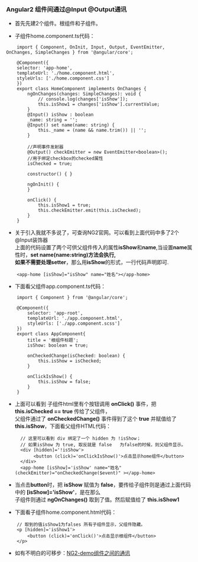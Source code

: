 ### Angular2 组件间通过@Input @Output通讯

* 首先先建2个组件。根组件和子组件。

* 子组件home.component.ts代码：

```
    import { Component, OnInit, Input, Output, EventEmitter, OnChanges, SimpleChanges } from '@angular/core';

    @Component({
    selector: 'app-home',
    templateUrl: './home.component.html',
    styleUrls: ['./home.component.css']
    })
    export class HomeComponent implements OnChanges {
        ngOnChanges(changes: SimpleChanges): void {
            // console.log(changes['isShow']);
            this.isShow1 = changes['isShow'].currentValue;
        }
        @Input() isShow : boolean
        _name: string = '';
        @Input() set name(name: string) {
            this._name = (name && name.trim()) || '';
        }

        //声明事件发射器
        @Output() checkEmitter = new EventEmitter<boolean>();
        //用于绑定checkbox的checked属性
        isChecked = true;
        
        constructor() { }

        ngOnInit() {
        }

        onClick() {
            this.isShow1 = true;
            this.checkEmitter.emit(this.isChecked);
        }
    }
```

* 关于引入我就不多说了，可查询NG2官网。可以看到上面代码中多了2个 @Input装饰器   
   上面的代码设置了两个可供父组件传入的属性**isShow**和**name**,当设置**name**属性时，**set name(name:string)**方法会执行,   
   如果不需要处理**setter**，那么用**isShow**的形式，一行代码声明即可.

```
    <app-home [isShow]="isShow" name="姓名"></app-home>
```

* 下面看父组件app.component.ts代码：

```
    import { Component } from '@angular/core';

    @Component({
        selector: 'app-root',
        templateUrl: './app.component.html',
        styleUrls: ['./app.component.scss']
    })
    export class AppComponent{
        title = '根组件标题';
        isShow: boolean = true;

        onCheckedChange(isChecked: boolean) {
            this.isShow = isChecked;
        }

        onClickIsShow() {
            this.isShow = false;
        }
    }

```

* 上面可以看到 子组件html里有个按钮调用 **onClick()** 事件，把 **this.isChecked == true** 传给了父组件，  
  父组件通过了 **onCheckedChange()** 事件得到了这个 **true** 并赋值给了**this.isShow**，下面看父组件HTML代码：  

  ```
    // 这里可以看到 div 绑定了一个 hidden 为 !isShow；
    // 如果isShow 为 true, 取反就是 false   为false的时候，则父组件显示。
    <div [hidden]='!isShow'>
         <button (click)='onClickIsShow()'>点击显示home组件</button>
    </div>
    <app-home [isShow]='isShow' name="姓名" (checkEmitter)="onCheckedChange($event)" ></app-home>
  ```
  
* 当点击**button**时，把 **isShow** 赋值为 **false**，要传给子组件则是通过上面代码中的 **[isShow]='isShow'**，是在那么   
  子组件则通过 **ngOnChanges()** 取到了值。然后赋值给了 **this.isShow1**

* 下面看子组件home.component.html代码：

```
    // 取到的值isShow1为falses 所有子组件显示，父组件隐藏。
    <p [hidden]='isShow1'>
        <button (click)='onClick()'>点击显示根组件</button>
    </p>

```

* 如有不明白的可移步：[NG2-demo组件之间的通讯](../demo/zujianchuanzhi)